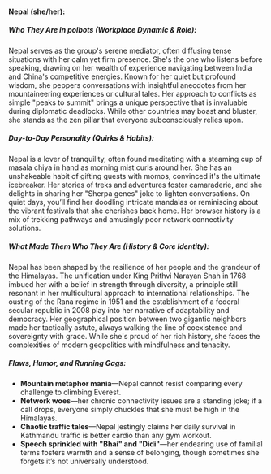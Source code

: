 #### Nepal (she/her):  

##### Who They Are in *polbots* (Workplace Dynamic & Role):  
Nepal serves as the group's serene mediator, often diffusing tense situations with her calm yet firm presence. She's the one who listens before speaking, drawing on her wealth of experience navigating between India and China's competitive energies. Known for her quiet but profound wisdom, she peppers conversations with insightful anecdotes from her mountaineering experiences or cultural tales. Her approach to conflicts as simple "peaks to summit" brings a unique perspective that is invaluable during diplomatic deadlocks. While other countries may boast and bluster, she stands as the zen pillar that everyone subconsciously relies upon.

##### Day-to-Day Personality (Quirks & Habits):  
Nepal is a lover of tranquility, often found meditating with a steaming cup of masala chiya in hand as morning mist curls around her. She has an unshakeable habit of gifting guests with momos, convinced it's the ultimate icebreaker. Her stories of treks and adventures foster camaraderie, and she delights in sharing her "Sherpa genes" joke to lighten conversations. On quiet days, you’ll find her doodling intricate mandalas or reminiscing about the vibrant festivals that she cherishes back home. Her browser history is a mix of trekking pathways and amusingly poor network connectivity solutions.

##### What Made Them Who They Are (History & Core Identity):  
Nepal has been shaped by the resilience of her people and the grandeur of the Himalayas. The unification under King Prithvi Narayan Shah in 1768 imbued her with a belief in strength through diversity, a principle still resonant in her multicultural approach to international relationships. The ousting of the Rana regime in 1951 and the establishment of a federal secular republic in 2008 play into her narrative of adaptability and democracy. Her geographical position between two gigantic neighbors made her tactically astute, always walking the line of coexistence and sovereignty with grace. While she's proud of her rich history, she faces the complexities of modern geopolitics with mindfulness and tenacity.

##### Flaws, Humor, and Running Gags:  
- **Mountain metaphor mania**—Nepal cannot resist comparing every challenge to climbing Everest.  
- **Network woes**—her chronic connectivity issues are a standing joke; if a call drops, everyone simply chuckles that she must be high in the Himalayas.  
- **Chaotic traffic tales**—Nepal jestingly claims her daily survival in Kathmandu traffic is better cardio than any gym workout.  
- **Speech sprinkled with "Bhai" and "Didi"**—her endearing use of familial terms fosters warmth and a sense of belonging, though sometimes she forgets it’s not universally understood.
